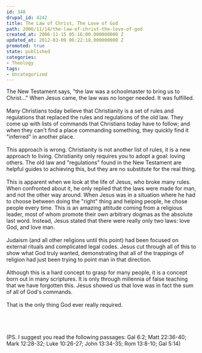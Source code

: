```yaml
---
id: 348
drupal_id: 4242
title: The Law of Christ, The Love of God
path: 2006/11/14/the-law-of-christ-the-love-of-god
created_at: 2006-11-15 05:16:00.000000000 Z
updated_at: 2012-03-09 06:22:18.000000000 Z
promoted: true
state: published
categories:
- Theology
tags:
- Uncategorized
---
```

The New Testament says, "the law was a schoolmaster to bring us to Christ..." When Jesus came, the law was no longer needed. It was fulfilled. <br /><br />Many Christians today believe that Christianity is a set of rules and regulations that replaced the rules and regulations of the old law.  They come up with lists of commands that Christians today have to follow; and when they can't find a place commanding something, they quickly find it "inferred" in another place. <br /><br />This approach is wrong. Christianity is not another list of rules, it is a new approach to living. Christianity only requires you to adopt a goal: loving others. The old law and "regulations" found in the New Testament are helpful guides to achieving this, but they are no substitute for the real thing. <br /><br />This is apparent when we look at the life of Jesus, who broke many rules. When confronted about it, he only replied that the laws were made for man, and not the other way around. When Jesus was in a situation where he had to choose between doing the "right" thing and  helping people, he chose people every time. This is an amazing attitude coming from a religious leader, most of whom promote their  own arbitrary dogmas as the absolute last word. Instead, Jesus stated that there were really only two laws: love God, and love man.<br /><br />Judaism (and all other religions until this point) had been focused on external rituals and complicated legal codes. Jesus cut through all of this to show what God truly wanted, demonstrating that all of the trappings of religion had just been trying to point man in that direction.<br /><br />Although this is a hard concept to grasp for many people, it is a concept born out in many scriptures. It is only through millennia of false teaching that we have forgotten this. Jesus showed us that love was in fact the sum of all of God's commands.<br /><br />That is the only thing God ever really required.<br /><br /> <br /><br /><br />(PS. I suggest you read the following passages: Gal 6:2; Matt 22:36-40; Mark 12:28-32; Luke 10:26-27; John 13:34-35; Rom 13:8-10; Gal 5:14)

